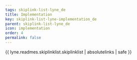 ```yaml
---
tags: skiplink-list-lyne_de
title: Implementation
key: skiplink-list-lyne-implementation_de
parent: skiplink-list-lyne_de
icon: implementation
order: 4
permalink: false  
---
```

{{ lyne.readmes.skiplinklist.skiplinklist | absolutelinks | safe }}


